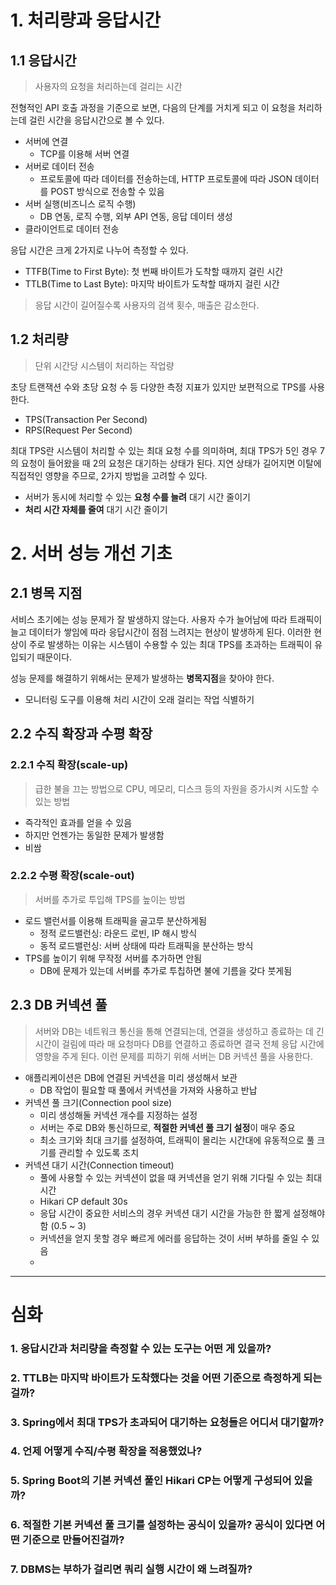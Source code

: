 # 1. 처리량과 응답시간

## 1.1 응답시간

> 사용자의 요청을 처리하는데 걸리는 시간

전형적인 API 호출 과정을 기준으로 보면, 다음의 단계를 거치게 되고 이 요청을 처리하는데 걸린 시간을 응답시간으로 볼 수 있다.
- 서버에 연결
	- TCP를 이용해 서버 연결
- 서버로 데이터 전송
	- 프로토콜에 따라 데이터를 전송하는데, HTTP 프로토콜에 따라 JSON 데이터를 POST 방식으로 전송할 수 있음
- 서버 실행(비즈니스 로직 수행)
	- DB 연동, 로직 수행, 외부 API 연동, 응답 데이터 생성
- 클라이언트로 데이터 전송

응답 시간은 크게 2가지로 나누어 측정할 수 있다.
- TTFB(Time to First Byte): 첫 번째 바이트가 도착할 때까지 걸린 시간
- TTLB(Time to Last Byte): 마지막 바이트가 도착할 때까지 걸린 시간

> 응답 시간이 길어질수록 사용자의 검색 횟수, 매출은 감소한다.

## 1.2 처리량

> 단위 시간당 시스템이 처리하는 작업량

초당 트랜잭션 수와 초당 요청 수 등 다양한 측정 지표가 있지만 보편적으로 TPS를 사용한다.
- TPS(Transaction Per Second)
- RPS(Request Per Second)

최대 TPS란 시스템이 처리할 수 있는 최대 요청 수를 의미하며, 최대 TPS가 5인 경우 7의 요청이 들어왔을 때 2의 요청은 대기하는 상태가 된다. 지연 상태가 길어지면 이탈에 직접적인 영향을 주므로, 2가지 방법을 고려할 수 있다.
- 서버가 동시에 처리할 수 있는 **요청 수를 늘려** 대기 시간 줄이기
- **처리 시간 자체를 줄여** 대기 시간 줄이기

# 2. 서버 성능 개선 기초
## 2.1 병목 지점

서비스 초기에는 성능 문제가 잘 발생하지 않는다. 사용자 수가 늘어남에 따라 트래픽이 늘고 데이터가 쌓임에 따라 응답시간이 점점 느려지는 현상이 발생하게 된다. 이러한 현상이 주로 발생하는 이유는 시스템이 수용할 수 있는 최대 TPS를 초과하는 트래픽이 유입되기 때문이다.

성능 문제를 해결하기 위해서는 문제가 발생하는 **병목지점**을 찾아야 한다.
- 모니터링 도구를 이용해 처리 시간이 오래 걸리는 작업 식별하기

## 2.2 수직 확장과 수평 확장

### 2.2.1 수직 확장(scale-up)

> 급한 불을 끄는 방법으로 CPU, 메모리, 디스크 등의 자원을 증가시켜 시도할 수 있는 방법

- 즉각적인 효과를 얻을 수 있음
- 하지만 언젠가는 동일한 문제가 발생함
- 비쌈

### 2.2.2 수평 확장(scale-out)

> 서버를 추가로 투입해 TPS를 높이는 방법

- 로드 밸런서를 이용해 트래픽을 골고루 분산하게됨
	- 정적 로드밸런싱: 라운드 로빈, IP 해시 방식
	- 동적 로드밸런싱: 서버 상태에 따라 트래픽을 분산하는 방식
- TPS를 높이기 위해 무작정 서버를 추가하면 안됨
	- DB에 문제가 있는데 서버를 추가로 투칩하면 불에 기름을 갖다 붓게됨

## 2.3 DB 커넥션 풀

> 서버와 DB는 네트워크 통신을 통해 연결되는데, 연결을 생성하고 종료하는 데 긴 시간이 걸림에 따라 매 요청마다 DB를 연결하고 종료하면 결국 전체 응답 시간에 영향을 주게 된다. 이런 문제를 피하기 위해 서버는 DB 커넥션 풀을 사용한다.

- 애플리케이션은 DB에 연결된 커넥션을 미리 생성해서 보관
	- DB 작업이 필요할 때 풀에서 커넥션을 가져와 사용하고 반납
- 커넥션 풀 크기(Connection pool size)
	- 미리 생성해둘 커넥션 개수를 지정하는 설정
	- 서버는 주로 DB와 통신하므로, **적절한 커넥션 풀 크기 설정**이 매우 중요
	- 최소 크기와 최대 크기를 설정하여, 트래픽이 몰리는 시간대에 유동적으로 풀 크기를 관리할 수 있도록 조치
- 커넥션 대기 시간(Connection timeout)
	- 풀에 사용할 수 있는 커넥션이 없을 때 커넥션을 얻기 위해 기다릴 수 있는 최대 시간
	- Hikari CP default 30s
	- 응답 시간이 중요한 서비스의 경우 커넥션 대기 시간을 가능한 한 짧게 설정해야 함 (0.5 ~ 3)
	- 커넥션을 얻지 못할 경우 빠르게 에러를 응답하는 것이 서버 부하를 줄일 수 있음
	- 

---
# 심화

### 1. 응답시간과 처리량을 측정할 수 있는 도구는 어떤 게 있을까?


### 2. TTLB는 마지막 바이트가 도착했다는 것을 어떤 기준으로 측정하게 되는 걸까?


### 3. Spring에서 최대 TPS가 초과되어 대기하는 요청들은 어디서 대기할까?


### 4. 언제 어떻게 수직/수평 확장을 적용했었나?


### 5. Spring Boot의 기본 커넥션 풀인 Hikari CP는 어떻게 구성되어 있을까?


### 6. 적절한 기본 커넥션 풀 크기를 설정하는 공식이 있을까? 공식이 있다면 어떤 기준으로 만들어진걸까?


### 7. DBMS는 부하가 걸리면 쿼리 실행 시간이 왜 느려질까?

